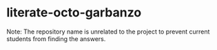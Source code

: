 # literate-octo-garbanzo
Note: The repository name is unrelated to the project to prevent current students from finding the answers.
